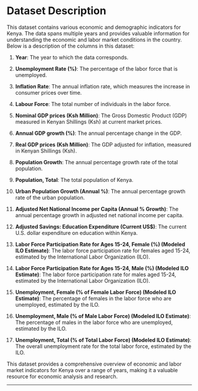 
# Dataset Description

This dataset contains various economic and demographic indicators for Kenya. The data spans multiple years and provides valuable information for understanding the economic and labor market conditions in the country. Below is a description of the columns in this dataset:

1. **Year**: The year to which the data corresponds.

2. **Unemployment Rate (%)**: The percentage of the labor force that is unemployed.

3. **Inflation Rate**: The annual inflation rate, which measures the increase in consumer prices over time.

4. **Labour Force**: The total number of individuals in the labor force.

5. **Nominal GDP prices (Ksh Million)**: The Gross Domestic Product (GDP) measured in Kenyan Shillings (Ksh) at current market prices.

6. **Annual GDP growth (%)**: The annual percentage change in the GDP.

7. **Real GDP prices (Ksh Million)**: The GDP adjusted for inflation, measured in Kenyan Shillings (Ksh).

8. **Population Growth**: The annual percentage growth rate of the total population.

9. **Population, Total**: The total population of Kenya.

10. **Urban Population Growth (Annual %)**: The annual percentage growth rate of the urban population.

11. **Adjusted Net National Income per Capita (Annual % Growth)**: The annual percentage growth in adjusted net national income per capita.

12. **Adjusted Savings: Education Expenditure (Current US$)**: The current U.S. dollar expenditure on education within Kenya.

13. **Labor Force Participation Rate for Ages 15-24, Female (%) (Modeled ILO Estimate)**: The labor force participation rate for females aged 15-24, estimated by the International Labor Organization (ILO).

14. **Labor Force Participation Rate for Ages 15-24, Male (%) (Modeled ILO Estimate)**: The labor force participation rate for males aged 15-24, estimated by the International Labor Organization (ILO).

15. **Unemployment, Female (% of Female Labor Force) (Modeled ILO Estimate)**: The percentage of females in the labor force who are unemployed, estimated by the ILO.

16. **Unemployment, Male (% of Male Labor Force) (Modeled ILO Estimate)**: The percentage of males in the labor force who are unemployed, estimated by the ILO.

17. **Unemployment, Total (% of Total Labor Force) (Modeled ILO Estimate)**: The overall unemployment rate for the total labor force, estimated by the ILO.

This dataset provides a comprehensive overview of economic and labor market indicators for Kenya over a range of years, making it a valuable resource for economic analysis and research.

---

